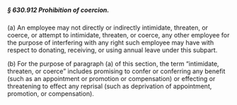 ##### § 630.912 Prohibition of coercion. #####

(a) An employee may not directly or indirectly intimidate, threaten, or coerce, or attempt to intimidate, threaten, or coerce, any other employee for the purpose of interfering with any right such employee may have with respect to donating, receiving, or using annual leave under this subpart.

(b) For the purpose of paragraph (a) of this section, the term “intimidate, threaten, or coerce” includes promising to confer or conferring any benefit (such as an appointment or promotion or compensation) or effecting or threatening to effect any reprisal (such as deprivation of appointment, promotion, or compensation).